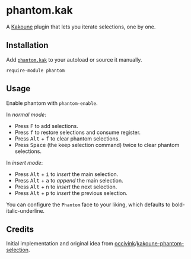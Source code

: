 # phantom.kak

A [Kakoune] plugin that lets you iterate selections, one by one.

## Installation

Add [`phantom.kak`](rc/phantom.kak) to your autoload or source it manually.

``` kak
require-module phantom
```

## Usage

Enable phantom with `phantom-enable`.

In _normal mode_:

- Press <kbd>F</kbd> to add selections.
- Press <kbd>f</kbd> to restore selections and consume register.
- Press <kbd>Alt</kbd> + <kbd>f</kbd> to clear phantom selections.
- Press <kbd>Space</kbd> (the keep selection command) twice to clear phantom selections.

In _insert mode_:

- Press <kbd>Alt</kbd> + <kbd>i</kbd> to _insert_ the main selection.
- Press <kbd>Alt</kbd> + <kbd>a</kbd> to _append_ the main selection.
- Press <kbd>Alt</kbd> + <kbd>n</kbd> to _insert_ the next selection.
- Press <kbd>Alt</kbd> + <kbd>p</kbd> to _insert_ the previous selection.

You can configure the `Phantom` face to your liking, which defaults to bold-italic-underline.

## Credits

Initial implementation and original idea from [occivink]/[kakoune-phantom-selection].

[occivink]: https://github.com/occivink
[kakoune-phantom-selection]: https://github.com/occivink/kakoune-phantom-selection

[Kakoune]: https://kakoune.org
